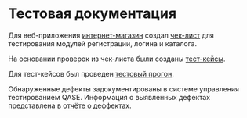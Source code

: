 # Тестовая документация
Для веб-приложения [интернет-магазин](https://qa.demoshopping.ru/) создал [чек-лист](https://docs.google.com/spreadsheets/d/122xfdvyOLz97ckxyQAR_HRWq13A1vZSstIOQSxHjIWU/edit?gid=0#gid=0) для тестирования модулей регистрации, логина и каталога.

На основании проверок из чек-листа были созданы [тест-кейсы](https://app.qase.io/project/G9?previewMode=side&suite=17&tab=).

Для тест-кейсов был проведен [тестовый прогон](https://github.com/Sayrus444/Docs/blob/main/G9-Test%2Brun%2B2024_12_18.pdf).

Обнаруженные дефекты задокументированы в системе управления тестированием QASE. Информация о выявленных дефектах представлена в [отчёте о деффектах](https://github.com/Sayrus444/Docs/blob/main/%D0%9E%D1%82%D1%87%D1%91%D1%82%D1%8B%20%D0%BE%20%D0%B4%D0%B5%D1%84%D0%B5%D0%BA%D1%82%D0%B5.xlsx).

